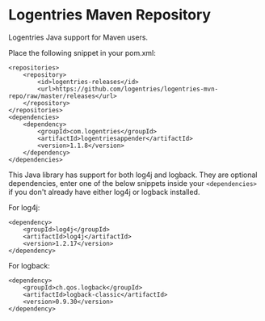 Logentries Maven Repository
===========================

Logentries Java support for Maven users.

Place the following snippet in your pom.xml:

    <repositories>
        <repository>
            <id>logentries-releases</id>
            <url>https://github.com/logentries/logentries-mvn-repo/raw/master/releases</url>
        </repository>
    </repositories>
    <dependencies>
        <dependency>
            <groupId>com.logentries</groupId>
            <artifactId>logentriesappender</artifactId>
            <version>1.1.8</version>
        </dependency>
    </dependencies>
    
This Java library has support for both log4j and logback. They are optional dependencies, enter one of the below snippets 
inside your `<dependencies>` if you don't already have either log4j or logback installed.

For log4j:

    <dependency>
        <groupId>log4j</groupId>
		<artifactId>log4j</artifactId>
		<version>1.2.17</version>
	</dependency>
    
For logback:

    <dependency>
        <groupId>ch.qos.logback</groupId>
        <artifactId>logback-classic</artifactId>
        <version>0.9.30</version>
    </dependency>
